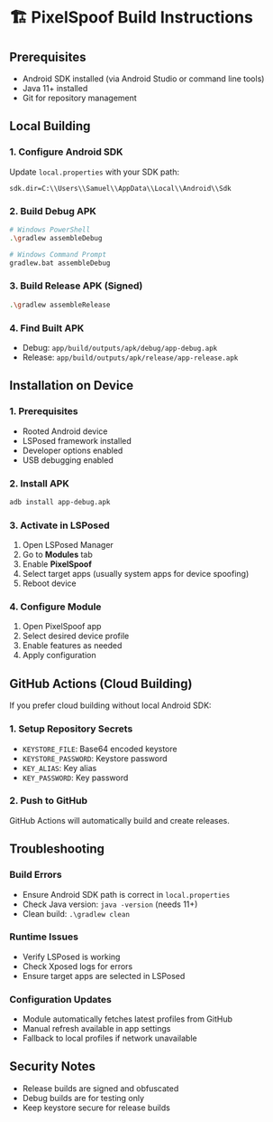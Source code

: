 # 🏗️ PixelSpoof Build Instructions

## Prerequisites
- Android SDK installed (via Android Studio or command line tools)
- Java 11+ installed
- Git for repository management

## Local Building

### 1. Configure Android SDK
Update `local.properties` with your SDK path:
```properties
sdk.dir=C:\\Users\\Samuel\\AppData\\Local\\Android\\Sdk
```

### 2. Build Debug APK
```bash
# Windows PowerShell
.\gradlew assembleDebug

# Windows Command Prompt  
gradlew.bat assembleDebug
```

### 3. Build Release APK (Signed)
```bash
.\gradlew assembleRelease
```

### 4. Find Built APK
- Debug: `app/build/outputs/apk/debug/app-debug.apk`
- Release: `app/build/outputs/apk/release/app-release.apk`

## Installation on Device

### 1. Prerequisites
- Rooted Android device
- LSPosed framework installed
- Developer options enabled
- USB debugging enabled

### 2. Install APK
```bash
adb install app-debug.apk
```

### 3. Activate in LSPosed
1. Open LSPosed Manager
2. Go to **Modules** tab
3. Enable **PixelSpoof**
4. Select target apps (usually system apps for device spoofing)
5. Reboot device

### 4. Configure Module
1. Open PixelSpoof app
2. Select desired device profile
3. Enable features as needed
4. Apply configuration

## GitHub Actions (Cloud Building)

If you prefer cloud building without local Android SDK:

### 1. Setup Repository Secrets
- `KEYSTORE_FILE`: Base64 encoded keystore
- `KEYSTORE_PASSWORD`: Keystore password  
- `KEY_ALIAS`: Key alias
- `KEY_PASSWORD`: Key password

### 2. Push to GitHub
GitHub Actions will automatically build and create releases.

## Troubleshooting

### Build Errors
- Ensure Android SDK path is correct in `local.properties`
- Check Java version: `java -version` (needs 11+)
- Clean build: `.\gradlew clean`

### Runtime Issues
- Verify LSPosed is working
- Check Xposed logs for errors
- Ensure target apps are selected in LSPosed

### Configuration Updates
- Module automatically fetches latest profiles from GitHub
- Manual refresh available in app settings
- Fallback to local profiles if network unavailable

## Security Notes
- Release builds are signed and obfuscated
- Debug builds are for testing only
- Keep keystore secure for release builds

